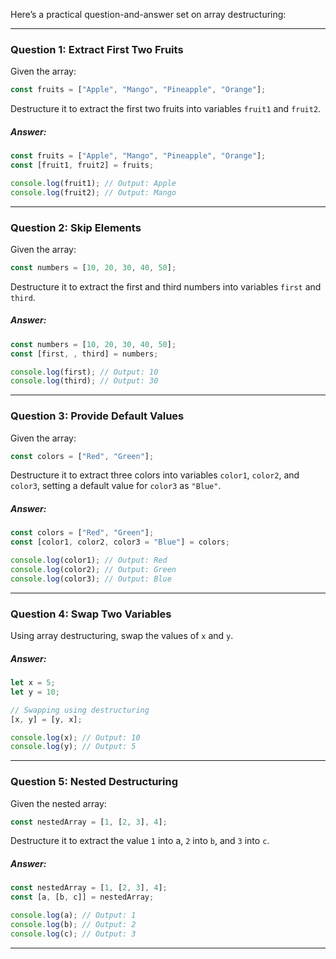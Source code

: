 Here’s a practical question-and-answer set on array destructuring:
***

### Question 1: Extract First Two Fruits
Given the array:
```js
const fruits = ["Apple", "Mango", "Pineapple", "Orange"];
```
Destructure it to extract the first two fruits into variables `fruit1` and `fruit2`.

##### Answer:
```js
const fruits = ["Apple", "Mango", "Pineapple", "Orange"];
const [fruit1, fruit2] = fruits;

console.log(fruit1); // Output: Apple
console.log(fruit2); // Output: Mango
```
***

### Question 2: Skip Elements
Given the array:
```js
const numbers = [10, 20, 30, 40, 50];
```
Destructure it to extract the first and third numbers into variables `first` and `third`.

##### Answer:
```js
const numbers = [10, 20, 30, 40, 50];
const [first, , third] = numbers;

console.log(first); // Output: 10
console.log(third); // Output: 30
```
***

### Question 3: Provide Default Values
Given the array:
```js
const colors = ["Red", "Green"];
```
Destructure it to extract three colors into variables `color1`, `color2`, and `color3`, setting a default value for `color3` as `"Blue"`.

##### Answer:
```js
const colors = ["Red", "Green"];
const [color1, color2, color3 = "Blue"] = colors;

console.log(color1); // Output: Red
console.log(color2); // Output: Green
console.log(color3); // Output: Blue
```
***

### Question 4: Swap Two Variables
Using array destructuring, swap the values of `x` and `y`.

##### Answer:
```js
let x = 5;
let y = 10;

// Swapping using destructuring
[x, y] = [y, x];

console.log(x); // Output: 10
console.log(y); // Output: 5
```
***

### Question 5: Nested Destructuring
Given the nested array:
```js
const nestedArray = [1, [2, 3], 4];
```
Destructure it to extract the value `1` into a, `2` into `b`, and `3` into `c`.

##### Answer:
```js
const nestedArray = [1, [2, 3], 4];
const [a, [b, c]] = nestedArray;

console.log(a); // Output: 1
console.log(b); // Output: 2
console.log(c); // Output: 3
```
***
